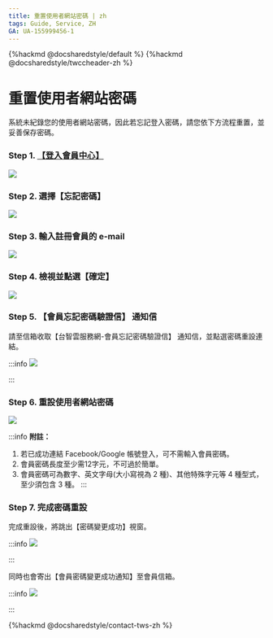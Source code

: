 ```yaml
---
title: 重置使用者網站密碼 | zh
tags: Guide, Service, ZH
GA: UA-155999456-1
---
```



<!-- nchc doc: https://man.twcc.ai/@twccdocs/guide-service-reset-portal-pwd-zh -->

{%hackmd @docsharedstyle/default %}
{%hackmd @docsharedstyle/twccheader-zh %}

# 重置使用者網站密碼

系統未紀錄您的使用者網站密碼，因此若忘記登入密碼，請您依下方流程重置，並妥善保存密碼。

### Step 1. [【登入會員中心】](https://login.twcc.ai/nchc_service/index.php)

![](https://cos.twcc.ai/SYS-MANUAL/uploads/upload_302c8ecd07aab5186bca6da1cc1a122a.png)

### Step 2. 選擇【忘記密碼】

![](https://cos.twcc.ai/SYS-MANUAL/uploads/upload_26ece0c9a8af611b4a80c89e736cff1c.png)




### Step 3. 輸入註冊會員的 e-mail

![](https://cos.twcc.ai/SYS-MANUAL/uploads/upload_3cff6c7564b60f6d11ca8eadb89e7996.png)



### Step 4. 檢視並點選【確定】

![](https://cos.twcc.ai/SYS-MANUAL/uploads/upload_61ff4aab034fe5c2c7aeec853cbabec4.png)






### Step 5. 【會員忘記密碼驗證信】 通知信

請至信箱收取【台智雲服務網-會員忘記密碼驗證信】 通知信，並點選密碼重設連結。

:::info
![](https://cos.twcc.ai/SYS-MANUAL/uploads/upload_ea51b6b4259cb722cc214126a1819a61.png)


:::


### Step 6. 重設使用者網站密碼

  
![](https://cos.twcc.ai/SYS-MANUAL/uploads/upload_34ef1664b84a8182be9f3eda39a58ef5.png)

:::info
<i class="fa fa-paperclip fa-20" aria-hidden="true"></i> **附註：**
1. 若已成功連結 Facebook/Google 帳號登入，可不需輸入會員密碼。
2. 會員密碼長度至少需12字元，不可過於簡單。
3. 會員密碼可為數字、英文字母(大小寫視為 2 種)、其他特殊字元等 4 種型式，至少須包含 3 種。
:::


### Step 7. 完成密碼重設

完成重設後，將跳出【密碼變更成功】視窗。

:::info
![](https://cos.twcc.ai/SYS-MANUAL/uploads/upload_5ac4b1467df53b5720417860fdbca0df.png)


:::

同時也會寄出【會員密碼變更成功通知】至會員信箱。

:::info
![](https://cos.twcc.ai/SYS-MANUAL/uploads/upload_866186577a5ec358f00c6c13fe177fa5.png)


:::

{%hackmd @docsharedstyle/contact-tws-zh %}